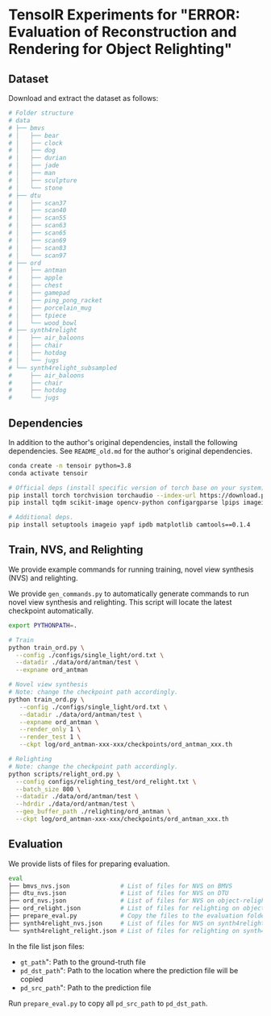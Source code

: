 # TensoIR Experiments for "ERROR: Evaluation of Reconstruction and Rendering for Object Relighting"

## Dataset

Download and extract the dataset as follows:

```bash
# Folder structure
# data
# ├── bmvs
# │   ├── bear
# │   ├── clock
# │   ├── dog
# │   ├── durian
# │   ├── jade
# │   ├── man
# │   ├── sculpture
# │   └── stone
# ├── dtu
# │   ├── scan37
# │   ├── scan40
# │   ├── scan55
# │   ├── scan63
# │   ├── scan65
# │   ├── scan69
# │   ├── scan83
# │   └── scan97
# ├── ord
# │   ├── antman
# │   ├── apple
# │   ├── chest
# │   ├── gamepad
# │   ├── ping_pong_racket
# │   ├── porcelain_mug
# │   ├── tpiece
# │   └── wood_bowl
# ├── synth4relight
# │   ├── air_baloons
# │   ├── chair
# │   ├── hotdog
# │   └── jugs
# └── synth4relight_subsampled
#     ├── air_baloons
#     ├── chair
#     ├── hotdog
#     └── jugs
```

## Dependencies

In addition to the author's original dependencies, install the following 
dependencies. See `README_old.md` for the author's original dependencies.

```bash
conda create -n tensoir python=3.8
conda activate tensoir

# Official deps (install specific version of torch base on your system).
pip install torch torchvision torchaudio --index-url https://download.pytorch.org/whl/cu118
pip install tqdm scikit-image opencv-python configargparse lpips imageio-ffmpeg kornia lpips tensorboard loguru plyfile

# Additional deps.
pip install setuptools imageio yapf ipdb matplotlib camtools==0.1.4
```

## Train, NVS, and Relighting

We provide example commands for running training, novel view synthesis (NVS)
and relighting.

We provide `gen_commands.py` to automatically generate commands to run novel
view synthesis and relighting. This script will locate the latest checkpoint
automatically.

```bash
export PYTHONPATH=.

# Train
python train_ord.py \
  --config ./configs/single_light/ord.txt \
  --datadir ./data/ord/antman/test \
  --expname ord_antman

# Novel view synthesis
# Note: change the checkpoint path accordingly.
python train_ord.py \
   --config ./configs/single_light/ord.txt \
   --datadir ./data/ord/antman/test \
   --expname ord_antman \
   --render_only 1 \
   --render_test 1 \
   --ckpt log/ord_antman-xxx-xxx/checkpoints/ord_antman_xxx.th

# Relighting
# Note: change the checkpoint path accordingly.
python scripts/relight_ord.py \
  --config configs/relighting_test/ord_relight.txt \
  --batch_size 800 \
  --datadir ./data/ord/antman/test \
  --hdrdir ./data/ord/antman/test \
  --geo_buffer_path ./relighting/ord_antman \
  --ckpt log/ord_antman-xxx-xxx/checkpoints/ord_antman_xxx.th
```

## Evaluation

We provide lists of files for preparing evaluation.

```bash                  
eval
├── bmvs_nvs.json              # List of files for NVS on BMVS
├── dtu_nvs.json               # List of files for NVS on DTU
├── ord_nvs.json               # List of files for NVS on object-relighting-dataset
├── ord_relight.json           # List of files for relighting on object-relighting-dataset
├── prepare_eval.py            # Copy the files to the evaluation folder
├── synth4relight_nvs.json     # List of files for NVS on synth4relight
└── synth4relight_relight.json # List of files for relighting on synth4relight
``` 

In the file list json files:

- `gt_path`": Path to the ground-truth file
- `pd_dst_path`": Path to the location where the prediction file will be copied
- `pd_src_path`": Path to the prediction file

Run `prepare_eval.py` to copy all `pd_src_path` to `pd_dst_path`.
